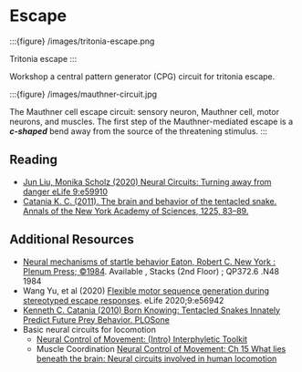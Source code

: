 # Escape

:::{figure} /images/tritonia-escape.png

Tritonia escape
:::

Workshop a central pattern generator (CPG) circuit for tritonia escape. 

:::{figure} /images/mauthner-circuit.jpg

The Mauthner cell escape circuit: sensory neuron, Mauthner cell, motor neurons, and muscles. The first step of the Mauthner-mediated escape is a ***c-shaped*** bend away from the source of the threatening stimulus.
:::


## Reading

- [Jun Liu, Monika Scholz (2020) Neural Circuits: Turning away from danger eLife 9:e59910](https://doi.org/10.7554/eLife.59910)
- [Catania K. C. (2011). The brain and behavior of the tentacled snake. Annals of the New York Academy of Sciences, 1225, 83–89.](https://doi.org/10.1111/j.1749-6632.2011.05959.x)


## Additional Resources

- [Neural mechanisms of startle behavior Eaton, Robert C. New York : Plenum Press; ©1984](https://link.springer.com/book/10.1007/978-1-4899-2286-1). Available , Stacks (2nd Floor) ; QP372.6 .N48 1984
- Wang Yu, et al (2020) [Flexible motor sequence generation during stereotyped escape responses](https://doi.org/10.7554/eLife.56942). eLife 2020;9:e56942
- [Kenneth C. Catania (2010) Born Knowing: Tentacled Snakes Innately Predict Future Prey Behavior. PLOSone](https://doi.org/10.1371/journal.pone.0010953)
- Basic neural circuits for locomotion
  - [Neural Control of Movement: (Intro) Interphyletic Toolkit](https://doi.org/10.1016/B978-0-12-816477-8.09997-X)
  - Muscle Coordination [Neural Control of Movement: Ch 15 What lies beneath the brain: Neural circuits involved in human locomotion](https://doi.org/10.1016/B978-0-12-816477-8.00015-6)

